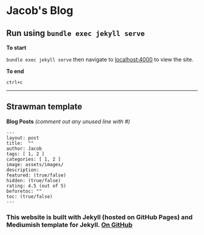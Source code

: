 # Jacob's Blog

## Run using `bundle exec jekyll serve`

**To start**

`bundle exec jekyll serve` then navigate to [localhost:4000](http://localhost:4000) to view the site.

**To end**

`ctrl+c`

---

## Strawman template

**Blog Posts** _(comment out any unused line with #)_

```
---
layout: post
title:  ""
author: Jacob
tags: [ 1, 2 ]
categories: [ 1, 2 ]
image: assets/images/
description:
featured: (true/false)
hidden: (true/false)
rating: 4.5 (out of 5)
beforetoc: ""
toc: (true/false)
---
```
### This website is built with Jekyll (hosted on GitHub Pages) and Mediumish template for Jekyll. [On GitHub](https://github.com/wowthemesnet/mediumish-theme-jekyll)
